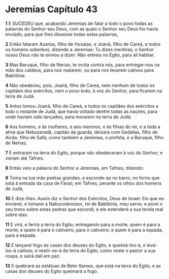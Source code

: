 # Jeremías Capítulo 43

**1** 	E SUCEDEU que, acabando Jeremias de falar a todo o povo todas as palavras do Senhor seu Deus, com as quais o Senhor seu Deus lho havia enviado, para que lhes dissesse todas estas palavras,

**2** 	Então falaram Azarias, filho de Hosaías, e Joanã, filho de Careá, e todos os homens soberbos, dizendo a Jeremias: Tu dizes mentiras; o Senhor nosso Deus não te enviou a dizer: Não entreis no Egito, para ali habitar;

**3** 	Mas Baruque, filho de Nerias, te incita contra nós, para entregar-nos na mão dos caldeus, para nos matarem, ou para nos levarem cativos para Babilônia.

**4** 	Não obedeceu, pois, Joanã, filho de Careá, nem nenhum de todos os capitães dos exércitos, nem o povo todo, à voz do Senhor, para ficarem na terra de Judá.

**5** 	Antes tomou Joanã, filho de Careá, e todos os capitães dos exércitos a todo o restante de Judá, que havia voltado dentre todas as nações, para onde haviam sido lançados, para morarem na terra de Judá;

**6** 	Aos homens, e às mulheres, e aos meninos, e às filhas do rei, e a toda a alma que Nebuzaradã, capitão da guarda, deixara com Gedalias, filho de Aicão, filho de Safã; como também a Jeremias, o profeta, e a Baruque, filho de Nerias;

**7** 	E entraram na terra do Egito, porque não obedeceram à voz do Senhor; e vieram até Tafnes.

**8** 	Então veio a palavra do Senhor a Jeremias, em Tafnes, dizendo:

**9** 	Toma na tua mão pedras grandes, e esconde-as no barro, no forno que está à entrada da casa de Faraó, em Tafnes, perante os olhos dos homens de Judá,

**10** 	E dize-lhes: Assim diz o Senhor dos Exércitos, Deus de Israel: Eis que eu enviarei, e tomarei a Nabucodonosor, rei de Babilônia, meu servo, e porei o seu trono sobre estas pedras que escondi; e ele estenderá a sua tenda real sobre elas.

**11** 	E virá, e ferirá a terra do Egito; entregando para a morte, quem é para a morte; e quem é para o cativeiro, para o cativeiro; e quem é para a espada, para a espada.

**12** 	E lançarei fogo às casas dos deuses do Egito, e queimá-los-á, e levá-los-á cativos; e vestir-se-á da terra do Egito, como veste o pastor a sua roupa, e sairá dali em paz.

**13** 	E quebrará as estátuas de Bete-Semes, que está na terra do Egito; e as casas dos deuses do Egito queimará a fogo.

